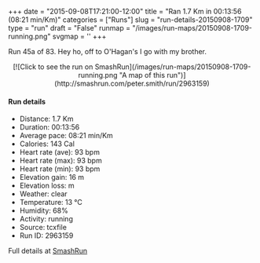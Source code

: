 +++
date = "2015-09-08T17:21:00-12:00"
title = "Ran 1.7 Km in 00:13:56 (08:21 min/Km)"
categories = ["Runs"]
slug = "run-details-20150908-1709"
type = "run"
draft = "False"
runmap = "/images/run-maps/20150908-1709-running.png"
svgmap = '<polyline points="69 100, 68 99, 66 96, 74 86, 75 87, 74 86, 75 86, 80 79, 80 80, 82 79, 83 78, 84 77, 86 76, 87 75, 89 73, 90 72, 92 69, 94 68, 95 67, 97 63, 97 62, 96 61, 95 59, 94 58, 93 57, 92 56, 90 55, 89 54, 88 53, 87 52, 86 50, 85 49, 84 48, 83 47, 81 44, 82 43, 81 41, 80 40, 78 39, 74 36, 74 35, 74 34, 75 33, 74 32, 74 32, 59 22, 56 22, 54 20, 54 18, 53 16, 53 14, 54 12, 52 12, 51 12, 49 11, 47 11, 44 10, 39 10, 37 9, 35 9, 34 8, 32 7, 30 8, 28 8, 27 8, 23 6, 18 4, 17 4, 12 2, 12 3, 10 2, 9 1, 7 1, 6 0, 6 0, 6 0, 6 0, 6 0, 5 0, 3 0">'
+++

Run 45a of 83. Hey ho, off to O'Hagan's I go with my brother. 




<!--more-->

<center>
[![Click to see the run on SmashRun](/images/run-maps/20150908-1709-running.png "A map of this run")](http://smashrun.com/peter.smith/run/2963159)
</center>

#### Run details

* Distance: 1.7 Km
* Duration: 00:13:56
* Average pace: 08:21 min/Km
* Calories: 143 Cal
* Heart rate (ave): 93 bpm
* Heart rate (max): 93 bpm
* Heart rate (min): 93 bpm
* Elevation gain: 16 m
* Elevation loss:  m
* Weather: clear
* Temperature: 13 &deg;C
* Humidity: 68%
* Activity: running
* Source: tcxfile
* Run ID: 2963159

Full details at [SmashRun](http://smashrun.com/peter.smith/run/2963159)